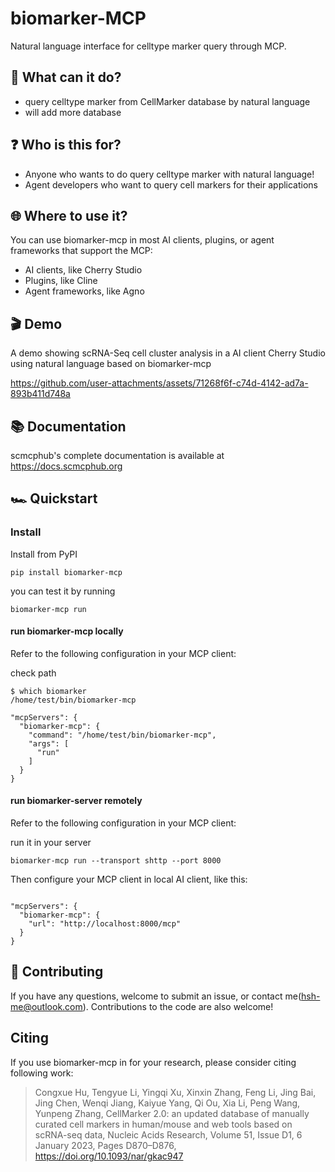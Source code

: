 # biomarker-MCP

Natural language interface for celltype marker query through MCP.

## 🪩 What can it do?

- query celltype marker from CellMarker database by natural language
- will add more database

## ❓ Who is this for?

- Anyone who wants to do query celltype marker with natural language!
- Agent developers who want to query cell markers for their applications

## 🌐 Where to use it?

You can use biomarker-mcp in most AI clients, plugins, or agent frameworks that support the MCP:

- AI clients, like Cherry Studio
- Plugins, like Cline
- Agent frameworks, like Agno 

## 🎬 Demo

A demo showing scRNA-Seq cell cluster analysis in a AI client Cherry Studio using natural language based on biomarker-mcp

https://github.com/user-attachments/assets/71268f6f-c74d-4142-ad7a-893b411d748a


## 📚 Documentation

scmcphub's complete documentation is available at https://docs.scmcphub.org

## 🏎️ Quickstart

### Install

Install from PyPI
```
pip install biomarker-mcp
```
you can test it by running
```
biomarker-mcp run
```


#### run biomarker-mcp locally
Refer to the following configuration in your MCP client:

check path
```
$ which biomarker 
/home/test/bin/biomarker-mcp
```

```
"mcpServers": {
  "biomarker-mcp": {
    "command": "/home/test/bin/biomarker-mcp",
    "args": [
      "run"
    ]
  }
}
```

#### run biomarker-server remotely
Refer to the following configuration in your MCP client:

run it in your server
```
biomarker-mcp run --transport shttp --port 8000
```

Then configure your MCP client in local AI client, like this:
```

"mcpServers": {
  "biomarker-mcp": {
    "url": "http://localhost:8000/mcp"
  }
}
```

## 🤝 Contributing

If you have any questions, welcome to submit an issue, or contact me(hsh-me@outlook.com). Contributions to the code are also welcome!

## Citing

If you use biomarker-mcp in for your research, please consider citing  following work: 
> Congxue Hu, Tengyue Li, Yingqi Xu, Xinxin Zhang, Feng Li, Jing Bai, Jing Chen, Wenqi Jiang, Kaiyue Yang, Qi Ou, Xia Li, Peng Wang, Yunpeng Zhang, CellMarker 2.0: an updated database of manually curated cell markers in human/mouse and web tools based on scRNA-seq data, Nucleic Acids Research, Volume 51, Issue D1, 6 January 2023, Pages D870–D876, https://doi.org/10.1093/nar/gkac947
